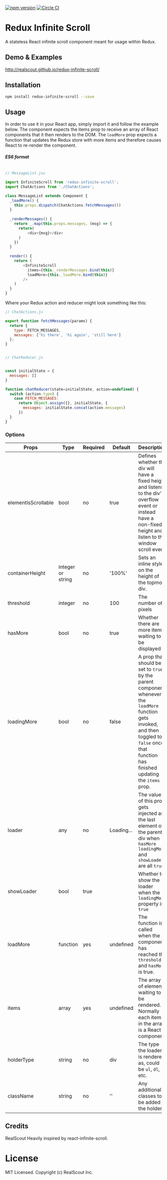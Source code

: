 [![npm version](https://badge.fury.io/js/redux-infinite-scroll.svg)](https://badge.fury.io/js/redux-infinite-scroll)
[![Circle CI](https://circleci.com/gh/RealScout/redux-infinite-scroll.svg?style=svg)](https://circleci.com/gh/RealScout/redux-infinite-scroll)

# Redux Infinite Scroll

A stateless React infinite scroll component meant for usage within Redux.

## Demo & Examples

http://realscout.github.io/redux-infinite-scroll/

## Installation

``` bash
npm install redux-infinite-scroll --save
```

## Usage

In order to use it in your React app, simply import it and follow the example below.  The component expects the items 
prop to receive an array of React components that it then renders to the DOM.  The `loadMore` prop
expects a function that updates the Redux store with more items and therefore causes React to re-render the component.

##### ES6 format
 
```javascript

// MessageList.jsx

import InfiniteScroll from 'redux-infinite-scroll';
import ChatActions from './ChatActions';

class MessageList extends Component {
  _loadMore() {
    this.props.dispatch(ChatActions.fetchMessages())
  }
  
  _renderMessages() {
    return _.map(this.props.messages, (msg) => {
      return(
          <div>{msg}</div>
      )
    })
  }
  
  render() {
    return (
        <InfiniteScroll
          items={this._renderMessages.bind(this)}
          loadMore={this._loadMore.bind(this)}
        />
    )
  }
}

```

Where your Redux action and reducer might look something like this:

``` javascript
// ChatActions.js

export function fetchMessages(params) {
  return {
    type: FETCH_MESSAGES,
    messages: ['hi there', 'hi again', 'still here']
  };
}


// ChatReducer.js


const initialState = {
  messages: []
}

function chatReducer(state=initialState, action=undefined) {
  switch (action.type) {
    case FETCH_MESSAGES:
      return Object.assign({}, initialState, {
        messages: initialState.concat(action.messages)
      })
  }
}

```


### Options

| Props  	|  Type 	|  Required | Default 	| Description  	|
|---	|---	|---	|---	|--- |
| elementIsScrollable  	| bool  	| no |  true 	| Defines whether the div will have a fixed height and listens to the div's overflow event or instead have a non-fixed height and listen to the window scroll event
| containerHeight  	|  integer or string 	| no  	| '100%' | Sets an inline style on the height of the topmost div.
| threshold | integer | no | 100 | The number of pixels 
| hasMore  	|  bool 	| no  	| true  	| Whether there are more items waiting to be displayed
| loadingMore |  bool 	| no  	|false| A prop that should be set to `true` by the parent component whenever the `loadMore` function gets invoked, and then toggled to `false` once that function has finished updating the `items` prop.
| loader  	|  any | no|  Loading... 	| The value of this prop gets injected as the last element of the parent div when `hasMore` `loadingMore` and `showLoader` are all `true`.
| showLoader  	| bool  	| true  	|   	| Whether to show the loader when the `loadingMore` property is `true`
| loadMore  	|  function | yes  |undefined| The function is called when the component has reached the `threshold` and `hasMore` is true.
| items | array  	|yes|undefined| The array of elements waiting to be rendered.  Normally each item in the array is a React component.
| holderType | string  	|no|div| The type the loader is rendered as, could be `ul`, `dl`, etc.
| className | string  	|no|''| Any additional classes to be added to the holder.

## Credits

RealScout
Heavily inspired by react-infinite-scroll.

# License

MIT Licensed. Copyright (c) RealScout Inc.
